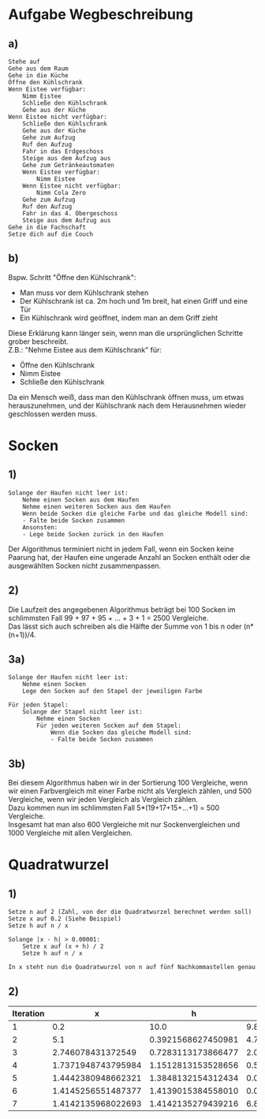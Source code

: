 # Aufgabe Wegbeschreibung

## a)
```
Stehe auf  
Gehe aus dem Raum  
Gehe in die Küche  
Öffne den Kühlschrank  
Wenn Eistee verfügbar:  
    Nimm Eistee  
    Schließe den Kühlschrank  
    Gehe aus der Küche  
Wenn Eistee nicht verfügbar:  
    Schließe den Kühlschrank  
    Gehe aus der Küche  
    Gehe zum Aufzug  
    Ruf den Aufzug  
    Fahr in das Erdgeschoss  
    Steige aus dem Aufzug aus  
    Gehe zum Getränkeautomaten  
    Wenn Eistee verfügbar:  
        Nimm Eistee  
    Wenn Eistee nicht verfügbar:  
        Nimm Cola Zero  
    Gehe zum Aufzug  
    Ruf den Aufzug  
    Fahr in das 4. Obergeschoss  
    Steige aus dem Aufzug aus  
Gehe in die Fachschaft  
Setze dich auf die Couch  
```

## b)	

Bspw. Schritt "Öffne den Kühlschrank":
- Man muss vor dem Kühlschrank stehen
- Der Kühlschrank ist ca. 2m hoch und 1m breit, hat einen Griff und eine Tür
- Ein Kühlschrank wird geöffnet, indem man an dem Griff zieht

Diese Erklärung kann länger sein, wenn man die ursprünglichen Schritte grober beschreibt.  
Z.B.: "Nehme Eistee aus dem Kühlschrank" für:
- Öffne den Kühlschrank
- Nimm Eistee
- Schließe den Kühlschrank  

Da ein Mensch weiß, dass man den Kühlschrank öffnen muss, um etwas herauszunehmen, und der Kühlschrank nach dem Herausnehmen wieder geschlossen werden muss.


# Socken

## 1)

```
Solange der Haufen nicht leer ist:
    Nehme einen Socken aus dem Haufen
    Nehme einen weiteren Socken aus dem Haufen
    Wenn beide Socken die gleiche Farbe und das gleiche Modell sind:
    - Falte beide Socken zusammen
    Ansonsten:
    - Lege beide Socken zurück in den Haufen
```
Der Algorithmus terminiert nicht in jedem Fall, wenn ein Socken keine Paarung hat, der Haufen eine ungerade Anzahl an Socken enthält oder die ausgewählten Socken nicht zusammenpassen.

## 2)

Die Laufzeit des angegebenen Algorithmus beträgt bei 100 Socken im schlimmsten Fall 99 + 97 + 95 + ... + 3 + 1 = 2500 Vergleiche.  
Das lässt sich auch schreiben als die Hälfte der Summe von 1 bis n oder (n*(n+1))/4.

## 3a)

```
Solange der Haufen nicht leer ist:
    Nehme einen Socken
    Lege den Socken auf den Stapel der jeweiligen Farbe

Für jeden Stapel:
    Solange der Stapel nicht leer ist:
        Nehme einen Socken
        Für jeden weiteren Socken auf dem Stapel:
            Wenn die Socken das gleiche Modell sind:
            - Falte beide Socken zusammen
```

## 3b)

Bei diesem Algorithmus haben wir in der Sortierung 100 Vergleiche, wenn wir einen Farbvergleich mit einer Farbe nicht als Vergleich zählen, und 500 Vergleiche, wenn wir jeden Vergleich als Vergleich zählen.  
Dazu kommen nun im schlimmsten Fall 5*(19+17+15+...+1) = 500 Vergleiche.  
Insgesamt hat man also 600 Vergleiche mit nur Sockenvergleichen und 1000 Vergleiche mit allen Vergleichen.


# Quadratwurzel

## 1)

```
Setze n auf 2 (Zahl, von der die Quadratwurzel berechnet werden soll)
Setze x auf 0.2 (Siehe Beispiel)
Setze h auf n / x

Solange |x - h| > 0.00001:
    Setze x auf (x + h) / 2
    Setze h auf n / x

In x steht nun die Quadratwurzel von n auf fünf Nachkommastellen genau
```

## 2)

| Iteration |         x          |         h          |       Differenz       |
|-----------|--------------------|--------------------|-----------------------|
|         1 |                0.2 |               10.0 |                   9.8 |
|         2 |                5.1 | 0.3921568627450981 |     4.707843137254901 |
|         3 |  2.746078431372549 | 0.7283113173866477 |    2.0177671139859013 |
|         4 | 1.7371948743795984 | 1.1512813153528656 |    0.5859135590267328 |
|         5 | 1.4442380948662321 | 1.3848132154312434 |   0.05942487943498875 |
|         6 | 1.4145256551487377 | 1.4139015384558010 | 0.0006241166929368269 |
|         7 | 1.4142135968022693 | 1.4142135279439216 | 6.885834769043697e-08 |